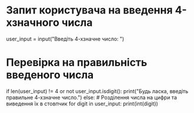 # Запит користувача на введення 4-хзначного числа
user_input = input("Введіть 4-хзначне число: ")

# Перевірка на правильність введеного числа
if len(user_input) != 4 or not user_input.isdigit():
    print("Будь ласка, введіть правильне 4-хзначне число.")
else:
    # Розділення числа на цифри та виведення їх в стовпчик
    for digit in user_input:
        print(int(digit))
